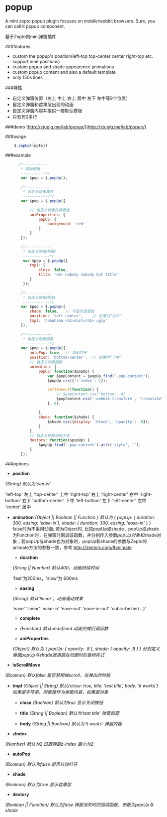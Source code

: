 popup
=====

A mini zepto popup plugin focuses on mobile/webkit browsers. Sure, you can call it popup component.

基于Zepto的mini弹窗插件

###features
 * custom the popup's position(left-top top-center center right-top etc. support nine positions)
 * custom popup and shade appearence animations
 * custom popup content and also a default template
 * only 150s lines

###特性
 * 自定义弹窗位置（左上 中上 右上 居中 左下 左中等9个位置）
 * 自定义弹窗和遮罩层出现的动画
 * 自定义弹窗内容并提供一套默认模板
 * 只有150多行

###demo
[http://stupig.me/lab/popup/](http://stupig.me/lab/popup/)

###usage
```javascript
    $.popUp({opts})
```
###example
```javascript
      /*-----------
       * 简单使用
       -----------*/
       var $pop = $.popUp();

       /*------------
        * 自定义动画属性
        ------------*/
       var $pop = $.popUp({

           // 自定义弹窗的背景色
           aniProperties: {
               popUp: {
                   background: 'red'
               }
           }
       });

       /*------------
        * 自定义弹窗内容0
        ------------*/
        var $pop = $.popUp({
           tmpl: {
               close: false,
               title: 'oh~ nobody nobody but title'
           }
        });

       /*------------
        * 自定义弹窗内容1
        ------------*/
       var $pop = $.popUp({
           shade: false,   // 不显示遮罩层
           position: 'left-center',    // 位置为“左中”
           tmpl: 'hahahaha <h1>shit</h1> ugly'
       });

       /*------------
        * 自定义动画函数
        ------------*/
       var $pop = $.popUp({
           autoPop: true,  // 自动打开
           position: 'bottom-center',  // 位置为“下中”
           // 自定义动画函数
           animation: {
               popUp: function($popUp) {
                   var $popContent = $popUp.find('.pop-content');
                   $popUp.css({'z-index': 2});

                   setTimeout(function() {
                       // $popContent.css('bottom', 0)
                       $popContent.css('-webkit-transform', 'translateY(0)')
                   }, 0);

               },
               shade: function($shade) {
                   $shade.css({display: 'block', 'opacity': .8});
               }
           },
           // 自定义弹窗消失方法
           destory: function($popUp) {
               $popUp.find('.pop-content').attr('style', '');
           }
       });
```

###options
- **position**

_{String} 默认为'center'_

'left-top' 左上 'top-center' 上中 'right-top' 右上 'right-center' 右中 'right-bottom' 右下 'bottom-center' 下中 'left-bottom' 左下 'left-center' 左中 'center' 居中

- **animation**
 _{Object || Boolean || Function } 默认为 { popUp: { duration: 300, easing: 'ease-in'}, shade: { duration: 300, easing: 'ease-in' } }_
 false时为不采用动画; 若为Object时, 比较popUp或shade，popUp或shade为Function时，在弹窗时回调该函数，并分别传入参数$popUp对象和$shade对象；若popUp与shade也为对象时，popUp和shade的参数与Zepto的animate方法的参数一致，参考 http://zeptojs.com/#animate

    - **duration**

    _{String || Number} 默认400，动画持续时间_

    'fast'为200ms，'slow'为 600ms

    - **easing**

    _{String} 默认'linear'，动画缓动效果_

    'ease' 'linear' 'ease-in' 'ease-out' 'ease-in-out' 'cubic-bezier(...)'</li>

    - **complete**

    - _{Function} 默认undefined 动画完成回调函数_

    - **aniProperties**

    _{Object} 默认为 { popUp: { opacity: .8 }, shade: { opacity: .8 } } 分别定义弹窗popUp与shade遮罩层在动画时的目标样式_

- **isScrollMove**

_{Boolean} 默认false 是否禁用掉scroll，在弹出的时候_

- **tmpl**
_{Object || String} 默认{close: true, title: 'test title', body: 'it works'} 如果是字符串，则直接作为弹窗内容，如果是对象_

    - **close**
    _{Boolean} 默认为true 显示关闭按钮_

    - **title**
    _{String || Boolean} 默认为'test title' 弹窗标题_

    - **body**
    _{String || Boolean} 默认为'it works' 弹窗内容_

- **zIndex**

_{Number} 默认为2 设置弹窗z-index 最小为2_

- **autoPop**

_{Boolean} 默认为false 是否自动打开_

- **shade**

_{Boolean} 默认为true 显示遮罩层_

- **destory**

_{Boolean || Function} 默认为false 弹窗消失时的回调函数，参数为$popUp与$shade_
